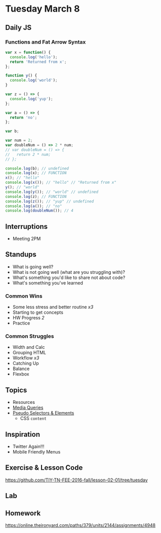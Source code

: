 # Tuesday March 8

## Daily JS

### Functions and Fat Arrow Syntax

```js
var x = function() {
  console.log('hello');
  return 'Returned from x';
};

function y() {
  console.log('world');
}

var z = () => {
  console.log('yup');
};

var a = () => {
  return 'no';
};

var b;

var num = 2;
var doubleNum = () => 2 * num;
// var doubleNum = () => {
//   return 2 * num;
// };

console.log(b); // undefined
console.log(x); // FUNCTION
x(); // "hello"
console.log(x()); // "hello" // "Returned from x"
y(); // "world"
console.log(y()); // "world" // undefined
console.log(z); // FUNCTION
console.log(z()); // "yup" // undefined
console.log(a()); // "no"
console.log(doubleNum()); // 4
```

## Interruptions

* Meeting 2PM

## Standups

* What is going well?
* What is not going well (what are you struggling with)?
* What's something you'd like to share not about code?
* What's something you've learned

### Common Wins

* Some less stress and better routine *x3*
* Starting to get concepts
* HW Progress *2*
* Practice

### Common Struggles

* Width and Calc
* Grouping HTML
* Workflow *x3*
* Catching Up
* Balance
* Flexbox

## Topics

* Resources
* [Media Queries](https://online.theironyard.com/paths/579/units/3686/lessons/14827)
* [Pseudo Selectors & Elements](https://online.theironyard.com/paths/579/units/3686/lessons/14828)
  - CSS `content`

## Inspiration

* Twitter Again!!!
* Mobile Friendly Menus

## Exercise & Lesson Code

https://github.com/TIY-TN-FEE-2016-fall/lesson-02-01/tree/tuesday

## Lab

## Homework

https://online.theironyard.com/paths/379/units/2144/assignments/4948
